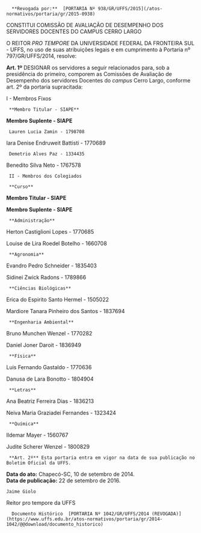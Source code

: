       **Revogada por:**  [PORTARIA Nº 938/GR/UFFS/2015](/atos-normativos/portaria/gr/2015-0938) 

   CONSTITUI COMISSÃO DE AVALIAÇÃO DE DESEMPENHO DOS SERVIDORES DOCENTES DO CAMPUS CERRO LARGO  

O REITOR *PRO TEMPORE* DA UNIVERSIDADE FEDERAL DA FRONTEIRA SUL - UFFS, no uso de suas atribuições legais e em cumprimento à Portaria nº 797/GR/UFFS/2014, resolve:

 **Art. 1º** DESIGNAR os servidores a seguir relacionados para, sob a presidência do primeiro, comporem as Comissões de Avaliação de Desempenho dos servidores Docentes do *campus* Cerro Largo, conforme art. 2º da portaria supracitada:

 I - Membros Fixos

     **Membro Titular - SIAPE**

   **Membro Suplente - SIAPE**

     Lauren Lucia Zamin - 1798708

   Iara Denise Endruweit Battisti - 1770689

     Demetrio Alves Paz - 1334435

   Benedito Silva Neto - 1767578

     II - Membros dos Colegiados

     **Curso**

   **Membro Titular - SIAPE**

   **Membro Suplente - SIAPE**

     **Administração**

   Herton Castiglioni Lopes - 1770685

   Louise de Lira Roedel Botelho - 1660708

     **Agronomia**

   Evandro Pedro Schneider - 1835403

   Sidinei Zwick Radons - 1789866

     **Ciências Biológicas**

   Erica do Espirito Santo Hermel - 1505022

   Mardiore Tanara Pinheiro dos Santos - 1837694

     **Engenharia Ambiental**

   Bruno Munchen Wenzel - 1770282

   Daniel Joner Daroit - 1836949

     **Física**

   Luis Fernando Gastaldo - 1770636

   Danusa de Lara Bonotto - 1804904

     **Letras**

   Ana Beatriz Ferreira Dias - 1836213 

   Neiva Maria Graziadei Fernandes - 1323424

     **Química**

   Ildemar Mayer - 1560767

   Judite Scherer Wenzel - 1800829

     **Art. 2º** Esta portaria entra em vigor na data de sua publicação no Boletim Oficial da UFFS.

  

   **Data do ato:** Chapecó-SC, 10 de setembro de 2014.   
 **Data de publicação:**  22 de setembro de 2016. 

    Jaime Giolo   
 Reitor pro tempore da UFFS 

      Documento Histórico  [PORTARIA Nº 1042/GR/UFFS/2014 (REVOGADA)](https://www.uffs.edu.br/atos-normativos/portaria/gr/2014-1042/@@download/documento_historico)     
      